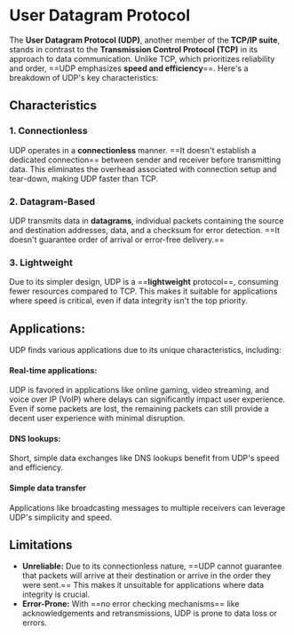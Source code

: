 # User Datagram Protocol
The **User Datagram Protocol (UDP)**, another member of the **TCP/IP suite**, stands in contrast to the **Transmission Control Protocol (TCP)** in its approach to data communication. Unlike TCP, which prioritizes reliability and order, ==UDP emphasizes **speed and efficiency**==. Here's a breakdown of UDP's key characteristics:
## Characteristics
### 1. Connectionless
UDP operates in a **connectionless** manner. ==It doesn't establish a dedicated connection== between sender and receiver before transmitting data. This eliminates the overhead associated with connection setup and tear-down, making UDP faster than TCP.

### 2. Datagram-Based
UDP transmits data in **datagrams**, individual packets containing the source and destination addresses, data, and a checksum for error detection. ==It doesn't guarantee order of arrival or error-free delivery.==

### 3. Lightweight
Due to its simpler design, UDP is a ==**lightweight** protocol==, consuming fewer resources compared to TCP. This makes it suitable for applications where speed is critical, even if data integrity isn't the top priority.

## Applications:
UDP finds various applications due to its unique characteristics, including:
#### Real-time applications:
UDP is favored in applications like online gaming, video streaming, and voice over IP (VoIP) where delays can significantly impact user experience. Even if some packets are lost, the remaining packets can still provide a decent user experience with minimal disruption.
#### DNS lookups:
Short, simple data exchanges like DNS lookups benefit from UDP's speed and efficiency.
#### Simple data transfer
Applications like broadcasting messages to multiple receivers can leverage UDP's simplicity and speed.
## Limitations
-  **Unreliable:** Due to its connectionless nature, ==UDP cannot guarantee that packets will arrive at their destination or arrive in the order they were sent.== This makes it unsuitable for applications where data integrity is crucial.
- **Error-Prone:** With ==no error checking mechanisms== like acknowledgements and retransmissions, UDP is prone to data loss or errors.